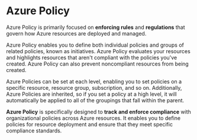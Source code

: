 # Azure Policy

Azure Policy is primarily focused on **enforcing rules** and **regulations** that govern how Azure resources are deployed and managed.

Azure Policy enables you to define both individual policies and groups of related policies, known as initiatives. Azure Policy evaluates your resources and highlights resources that aren't compliant with the policies you've created. Azure Policy can also prevent noncompliant resources from being created.

Azure Policies can be set at each level, enabling you to set policies on a specific resource, resource group, subscription, and so on. Additionally, Azure Policies are inherited, so if you set a policy at a high level, it will automatically be applied to all of the groupings that fall within the parent.

**Azure Policy** is specifically designed to **track and enforce compliance** with organizational policies across Azure resources. It enables you to define policies for resource deployment and ensure that they meet specific compliance standards.